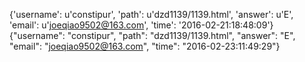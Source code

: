 {'username': u'constipur', 'path': u'dzd1139/1139.html', 'answer': u'E', 'email': u'joeqiao9502@163.com', 'time': '2016-02-21:18:48:09'}
{"username": "constipur", "path": "dzd1139/1139.html", "answer": "E", "email": "joeqiao9502@163.com", "time": "2016-02-23:11:49:29"}